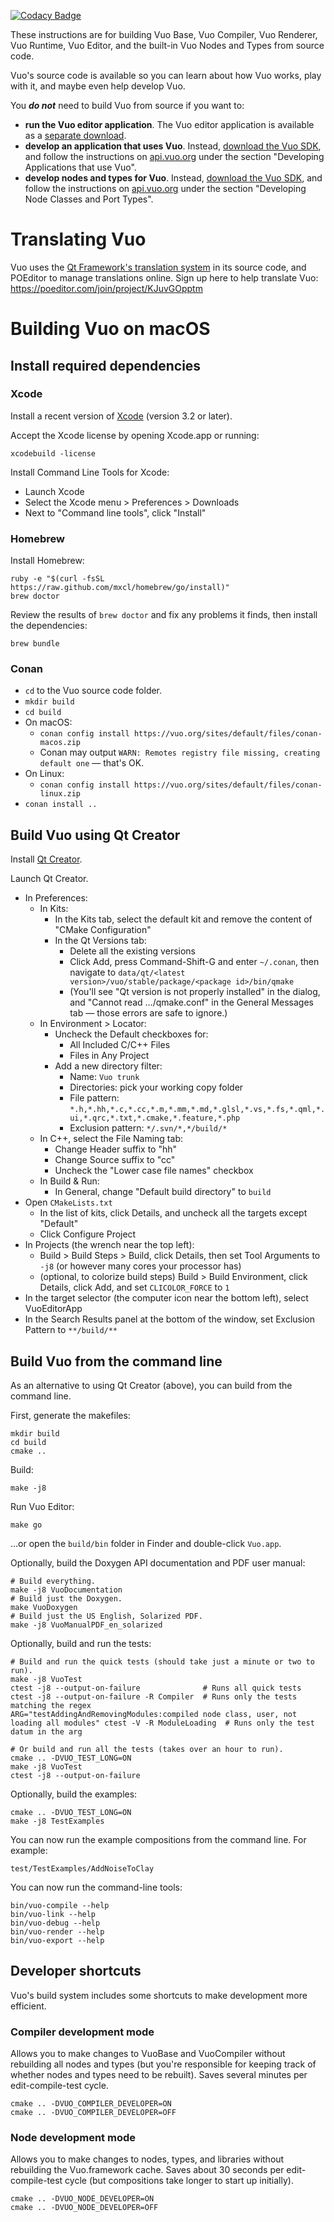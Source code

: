 [![Codacy Badge](https://api.codacy.com/project/badge/Grade/ca246f89ad984204a5ba66698c9b3228)](https://www.codacy.com/app/smokris/vuo?utm_source=github.com&utm_medium=referral&utm_content=vuo/vuo&utm_campaign=badger)

These instructions are for building Vuo Base, Vuo Compiler, Vuo Renderer, Vuo Runtime, Vuo Editor, and the built-in Vuo Nodes and Types from source code.

Vuo's source code is available so you can learn about how Vuo works, play with it, and maybe even help develop Vuo.

You ***do not*** need to build Vuo from source if you want to:

   - **run the Vuo editor application**.  The Vuo editor application is available as a [separate download](https://vuo.org/download).
   - **develop an application that uses Vuo**.  Instead, [download the Vuo SDK](https://vuo.org/download), and follow the instructions on [api.vuo.org](https://api.vuo.org) under the section "Developing Applications that use Vuo".
   - **develop nodes and types for Vuo**.  Instead, [download the Vuo SDK](https://vuo.org/download), and follow the instructions on [api.vuo.org](https://api.vuo.org) under the section "Developing Node Classes and Port Types".


# Translating Vuo
Vuo uses the [Qt Framework's translation system](https://doc.qt.io/qt-5/qtlinguist-index.html) in its source code, and POEditor to manage translations online.  Sign up here to help translate Vuo: <https://poeditor.com/join/project/KJuvGOpptm>


# Building Vuo on macOS


## Install required dependencies

### Xcode

Install a recent version of [Xcode](https://developer.apple.com/xcode/) (version 3.2 or later).

Accept the Xcode license by opening Xcode.app or running:

    xcodebuild -license

Install Command Line Tools for Xcode:

   - Launch Xcode
   - Select the Xcode menu > Preferences > Downloads
   - Next to "Command line tools", click "Install"

### Homebrew

Install Homebrew:

    ruby -e "$(curl -fsSL https://raw.github.com/mxcl/homebrew/go/install)"
    brew doctor

Review the results of `brew doctor` and fix any problems it finds, then install the dependencies:

    brew bundle

### Conan
   - `cd` to the Vuo source code folder.
   - `mkdir build`
   - `cd build`
   - On macOS:
      - `conan config install https://vuo.org/sites/default/files/conan-macos.zip`
      - Conan may output `WARN: Remotes registry file missing, creating default one` — that's OK.
   - On Linux:
      - `conan config install https://vuo.org/sites/default/files/conan-linux.zip`
   - `conan install ..`


## Build Vuo using Qt Creator

Install [Qt Creator](https://download.qt.io/official_releases/qtcreator/).

Launch Qt Creator.

   - In Preferences:
      - In Kits:
         - In the Kits tab, select the default kit and remove the content of "CMake Configuration"
         - In the Qt Versions tab:
            - Delete all the existing versions
            - Click Add, press Command-Shift-G and enter `~/.conan`, then navigate to `data/qt/<latest version>/vuo/stable/package/<package id>/bin/qmake`
            - (You'll see "Qt version is not properly installed" in the dialog, and "Cannot read …/qmake.conf" in the General Messages tab — those errors are safe to ignore.)
      - In Environment > Locator:
         - Uncheck the Default checkboxes for:
            - All Included C/C++ Files
            - Files in Any Project
         - Add a new directory filter:
            - Name: `Vuo trunk`
            - Directories: pick your working copy folder
            - File pattern: `*.h,*.hh,*.c,*.cc,*.m,*.mm,*.md,*.glsl,*.vs,*.fs,*.qml,*.ui,*.qrc,*.txt,*.cmake,*.feature,*.php`
            - Exclusion pattern: `*/.svn/*,*/build/*`
      - In C++, select the File Naming tab:
         - Change Header suffix to "hh"
         - Change Source suffix to "cc"
         - Uncheck the "Lower case file names" checkbox
      - In Build & Run:
         - In General, change "Default build directory" to `build`
   - Open `CMakeLists.txt`
      - In the list of kits, click Details, and uncheck all the targets except "Default"
      - Click Configure Project
   - In Projects (the wrench near the top left):
      - Build > Build Steps > Build, click Details, then set Tool Arguments to `-j8` (or however many cores your processor has)
      - (optional, to colorize build steps) Build > Build Environment, click Details, click Add, and set `CLICOLOR_FORCE` to `1`
   - In the target selector (the computer icon near the bottom left), select VuoEditorApp
   - In the Search Results panel at the bottom of the window, set Exclusion Pattern to `**/build/**`

## Build Vuo from the command line

As an alternative to using Qt Creator (above), you can build from the command line.

First, generate the makefiles:

    mkdir build
    cd build
    cmake ..

Build:

    make -j8

Run Vuo Editor:

    make go

…or open the `build/bin` folder in Finder and double-click `Vuo.app`.

Optionally, build the Doxygen API documentation and PDF user manual:

    # Build everything.
    make -j8 VuoDocumentation
    # Build just the Doxygen.
    make VuoDoxygen
    # Build just the US English, Solarized PDF.
    make -j8 VuoManualPDF_en_solarized

Optionally, build and run the tests:

    # Build and run the quick tests (should take just a minute or two to run).
    make -j8 VuoTest
    ctest -j8 --output-on-failure              # Runs all quick tests
    ctest -j8 --output-on-failure -R Compiler  # Runs only the tests matching the regex
    ARG="testAddingAndRemovingModules:compiled node class, user, not loading all modules" ctest -V -R ModuleLoading  # Runs only the test datum in the arg

    # Or build and run all the tests (takes over an hour to run).
    cmake .. -DVUO_TEST_LONG=ON
    make -j8 VuoTest
    ctest -j8 --output-on-failure

Optionally, build the examples:

    cmake .. -DVUO_TEST_LONG=ON
    make -j8 TestExamples

You can now run the example compositions from the command line. For example:

    test/TestExamples/AddNoiseToClay

You can now run the command-line tools:

    bin/vuo-compile --help
    bin/vuo-link --help
    bin/vuo-debug --help
    bin/vuo-render --help
    bin/vuo-export --help

## Developer shortcuts
Vuo's build system includes some shortcuts to make development more efficient.

### Compiler development mode
Allows you to make changes to VuoBase and VuoCompiler without rebuilding all nodes and types (but you're responsible for keeping track of whether nodes and types need to be rebuilt).  Saves several minutes per edit-compile-test cycle.

    cmake .. -DVUO_COMPILER_DEVELOPER=ON
    cmake .. -DVUO_COMPILER_DEVELOPER=OFF

### Node development mode
Allows you to make changes to nodes, types, and libraries without rebuilding the Vuo.framework cache.  Saves about 30 seconds per edit-compile-test cycle (but compositions take longer to start up initially).

    cmake .. -DVUO_NODE_DEVELOPER=ON
    cmake .. -DVUO_NODE_DEVELOPER=OFF
